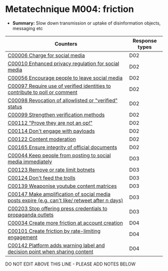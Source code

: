 # Metatechnique M004: friction

* **Summary:** Slow down transmission or uptake of disinformation objects, messaging etc


| Counters | Response types |
| -------- | -------------- |
| [C00006 Charge for social media](../generated_pages/counters/C00006.md) | D02 |
| [C00010 Enhanced privacy regulation for social media](../generated_pages/counters/C00010.md) | D02 |
| [C00056 Encourage people to leave social media](../generated_pages/counters/C00056.md) | D02 |
| [C00097 Require use of verified identities to contribute to poll or comment](../generated_pages/counters/C00097.md) | D02 |
| [C00098 Revocation of allowlisted or "verified" status](../generated_pages/counters/C00098.md) | D02 |
| [C00099 Strengthen verification methods](../generated_pages/counters/C00099.md) | D02 |
| [C00112 "Prove they are not an op!"](../generated_pages/counters/C00112.md) | D02 |
| [C00114 Don't engage with payloads](../generated_pages/counters/C00114.md) | D02 |
| [C00122 Content moderation](../generated_pages/counters/C00122.md) | D02 |
| [C00165 Ensure integrity of official documents](../generated_pages/counters/C00165.md) | D02 |
| [C00044 Keep people from posting to social media immediately](../generated_pages/counters/C00044.md) | D03 |
| [C00123 Remove or rate limit botnets](../generated_pages/counters/C00123.md) | D03 |
| [C00124 Don't feed the trolls](../generated_pages/counters/C00124.md) | D03 |
| [C00139 Weaponise youtube content matrices](../generated_pages/counters/C00139.md) | D03 |
| [C00147 Make amplification of social media posts expire (e.g. can't like/ retweet after n days)](../generated_pages/counters/C00147.md) | D03 |
| [C00203 Stop offering press credentials to propaganda outlets](../generated_pages/counters/C00203.md) | D03 |
| [C00034 Create more friction at account creation](../generated_pages/counters/C00034.md) | D04 |
| [C00101 Create friction by rate-limiting engagement](../generated_pages/counters/C00101.md) | D04 |
| [C00142 Platform adds warning label and decision point when sharing content](../generated_pages/counters/C00142.md) | D04 |



DO NOT EDIT ABOVE THIS LINE - PLEASE ADD NOTES BELOW